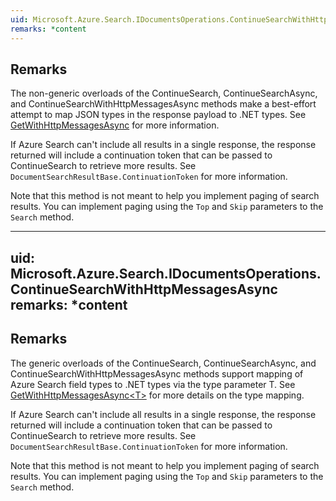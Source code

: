 ```yaml
---  
uid: Microsoft.Azure.Search.IDocumentsOperations.ContinueSearchWithHttpMessagesAsync  
remarks: *content  
---  
```

  
## Remarks  
 The non-generic overloads of the ContinueSearch, ContinueSearchAsync, and             ContinueSearchWithHttpMessagesAsync methods make a best-effort attempt to map JSON types in the response             payload to .NET types. See             [GetWithHttpMessagesAsync](assetId:///M:Microsoft.Azure.Search.IDocumentsOperations.GetWithHttpMessagesAsync(System.String,System.Collections.Generic.IEnumerable{System.String},Microsoft.Azure.Search.Models.SearchRequestOptions,System.Collections.Generic.Dictionary{System.String,System.Collections.Generic.List{System.String}},System.Threading.CancellationToken)?qualifyHint=False&autoUpgrade=True) for more information.  
  
 If Azure Search can't include all results in a single response, the response returned will include a             continuation token that can be passed to ContinueSearch to retrieve more results.             See `DocumentSearchResultBase.ContinuationToken` for more information.  
  
 Note that this method is not meant to help you implement paging of search results. You can implement             paging using the `Top` and `Skip` parameters to the             `Search` method.  
  
---  
uid: Microsoft.Azure.Search.IDocumentsOperations.ContinueSearchWithHttpMessagesAsync  
remarks: *content  
---  
  
## Remarks  
 The generic overloads of the ContinueSearch, ContinueSearchAsync, and ContinueSearchWithHttpMessagesAsync             methods support mapping of Azure Search field types to .NET types via the type parameter T. See              [GetWithHttpMessagesAsync<T\>](assetId:///M:Microsoft.Azure.Search.IDocumentsOperations.GetWithHttpMessagesAsync``1(System.String,System.Collections.Generic.IEnumerable{System.String},Microsoft.Azure.Search.Models.SearchRequestOptions,System.Collections.Generic.Dictionary{System.String,System.Collections.Generic.List{System.String}},System.Threading.CancellationToken)?qualifyHint=False&autoUpgrade=True) for more details on the type mapping.  
  
 If Azure Search can't include all results in a single response, the response returned will include a             continuation token that can be passed to ContinueSearch to retrieve more results.             See `DocumentSearchResultBase.ContinuationToken` for more information.  
  
 Note that this method is not meant to help you implement paging of search results. You can implement             paging using the `Top` and `Skip` parameters to the             `Search` method.